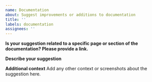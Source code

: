 ```yaml
---
name: Documentation
about: Suggest improvements or additions to documentation
title: ''
labels: documentation
assignees: ''
---
```


**Is your suggestion related to a specific page or section of the documentation? Please provide a link.**

**Describe your suggestion**

**Additional context**
Add any other context or screenshots about the suggestion here.
